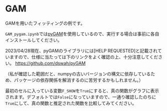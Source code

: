 # GAM

GAMを用いたフィッティングの例です。

`GAM_pygam.ipynb`では[pyGAM](https://pygam.readthedocs.io/en/latest/index.html)を使用しているので、実行する場合は事前に各自インストールしてください。

2023/04/28現在、pyGAMのライブラリには[HELP REQUESTED]と記載されていますので、仕様に当たっては下のリンクをよく確認の上、十分注意してください。
https://github.com/dswah/pyGAM

（私が確認した範囲だと、numpyの古いバージョンの構文に依存しているため、パッケージの依存関係を解消するのに苦労するかもしれません。）

最初のセルに入っている変数`F_SHOW`を`True`にすると、真の関数がグラフに表示されます。デフォルトでは`False`になっていますので、一通り確認したのちに`True`にして、真の関数と推定された関数を比較してみてください。